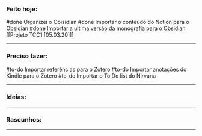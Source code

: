 ### Feito hoje:

#done Organizei o Obisidian
#done  Importar o conteúdo do Notion para o Obsidian
#done  Importar a ultima versão da monografia para o Obsidian [[Projeto TCC1 [05.03.20]]]

---

### Preciso fazer:

#to-do  Importar referências para o Zotero
#to-do  Importar anotações do Kindle para o Zotero
#to-do Importar o To Do list do Nirvana

---

### Ideias:


---

### Rascunhos:


---